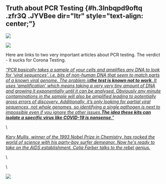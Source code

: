 
Truth about PCR Testing {#h.3lnbqpd9oftq .zfr3Q .JYVBee dir="ltr" style="text-align: center;"}
-----------------------

[![](https://lh4.googleusercontent.com/n46qRpf2O3axiHlzwNmCbdOR01LctNZubzfjOUasm33s0rW_qV0PXjpkdGAsdZtEMbxScHAU-ytimghIOOZXuRYqq0CYjc_OtVozd7P3f14wiHVmxOM=w1280)](https://www.google.com/url?q=https%3A%2F%2Fredcap.med.usc.edu%2Fsurveys%2F%3Fs%3DJ7KEL4YTKT&sa=D&sntz=1&usg=AFQjCNGgmJPVlIxKzdq9Pd16K5HC0kstRQ)

![](https://lh4.googleusercontent.com/uV9W0YLleB6ErWvvoKUwUDS32mT7IWT6yZKdjI3aSUVyvwwejM2BgBTa8py3kmWH5uJyw6ObONlr8LlGIYvQo5xGhjOZdzE5WvFITEecj0Uxfx7vIBu5=w1280)

Here are links to two very important articles about PCR testing. The
verdict - it sucks for Corona Testing.

[*“PCR basically takes a sample of your cells and amplifies any DNA to
look for ‘viral sequences’, i.e. bits of non-human DNA that seem to
match parts of a known viral genome. The problem
is*](https://www.google.com/url?q=https%3A%2F%2Fwww.weblyf.com%2F2020%2F05%2Fcoronavirus-the-truth-about-pcr-test-kit-from-the-inventor-and-other-experts%2F&sa=D&sntz=1&usg=AFQjCNEhHerTxOWJIZ8WW4DAUI9lLu2UpQ)[***the
test is known not to
work***](https://www.google.com/url?q=https%3A%2F%2Fwww.weblyf.com%2F2020%2F05%2Fcoronavirus-the-truth-about-pcr-test-kit-from-the-inventor-and-other-experts%2F&sa=D&sntz=1&usg=AFQjCNEhHerTxOWJIZ8WW4DAUI9lLu2UpQ)[*.
It uses ‘amplification’ which means taking a very very tiny amount of
DNA and growing it exponentially until it can be analysed. Obviously any
minute contaminations in the sample will also be amplified leading to
potentially gross errors of discovery. Additionally, it’s only looking
for partial viral sequences, not whole genomes, so identifying a single
pathogen is next to impossible even if you ignore the other
issues.*](https://www.google.com/url?q=https%3A%2F%2Fwww.weblyf.com%2F2020%2F05%2Fcoronavirus-the-truth-about-pcr-test-kit-from-the-inventor-and-other-experts%2F&sa=D&sntz=1&usg=AFQjCNEhHerTxOWJIZ8WW4DAUI9lLu2UpQ)[***The
idea these kits can isolate a specific virus like COVID-19 is
nonsense***](https://www.google.com/url?q=https%3A%2F%2Fwww.weblyf.com%2F2020%2F05%2Fcoronavirus-the-truth-about-pcr-test-kit-from-the-inventor-and-other-experts%2F&sa=D&sntz=1&usg=AFQjCNEhHerTxOWJIZ8WW4DAUI9lLu2UpQ)[*.”*](https://www.google.com/url?q=https%3A%2F%2Fwww.weblyf.com%2F2020%2F05%2Fcoronavirus-the-truth-about-pcr-test-kit-from-the-inventor-and-other-experts%2F&sa=D&sntz=1&usg=AFQjCNEhHerTxOWJIZ8WW4DAUI9lLu2UpQ)

\

[*Kary Mullis, winner of the 1993 Nobel Prize in Chemistry, has rocked
the world of science with his party-boy surfer demeanor. Now he's ready
to take on the AIDS establishment. Celia Farber talks to the rebel
genius.*](http://www.google.com/url?q=http%3A%2F%2Faidswiki.net%2Findex.php%3Ftitle%3DDocument%3AFarber_interviews_Mullis&sa=D&sntz=1&usg=AFQjCNEwcxTpVi41sg7YOqeX8u3-qVGiOg)

\

\

![](https://lh5.googleusercontent.com/b_WHDOJcg_k3tKdpB8iZmfQx8E70ZnnDzDpT9WT0GcDhFJR8lXtGSq9ghI1YlgJ8o8mLe_uab6CLSPtfVlOHqNRQurGSdqSXAh_3Y-8SLLLPwcg06FQ=w1280)

